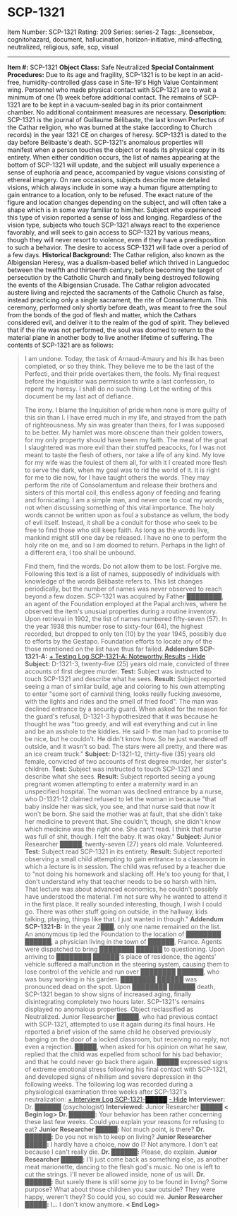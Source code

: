 # SCP-1321
Item Number: SCP-1321
Rating: 209
Series: series-2
Tags: _licensebox, cognitohazard, document, hallucination, horizon-initiative, mind-affecting, neutralized, religious, safe, scp, visual

---

**Item #:** SCP-1321
**Object Class:** Safe Neutralized
**Special Containment Procedures:** Due to its age and fragility, SCP-1321 is to be kept in an acid-free, humidity-controlled glass case in Site-19's High Value Containment wing. Personnel who made physical contact with SCP-1321 are to wait a minimum of one (1) week before additional contact. The remains of SCP-1321 are to be kept in a vacuum-sealed bag in its prior containment chamber. No additional containment measures are necessary.
**Description:** SCP-1321 is the journal of Guillaume Bélibaste, the last known Perfectus of the Cathar religion, who was burned at the stake (according to Church records) in the year 1321 CE on charges of heresy. SCP-1321 is dated to the day before Bélibaste's death. SCP-1321's anomalous properties will manifest when a person touches the object or reads its physical copy in its entirety. When either condition occurs, the list of names appearing at the bottom of SCP-1321 will update, and the subject will usually experience a sense of euphoria and peace, accompanied by vague visions consisting of ethereal imagery. On rare occasions, subjects describe more detailed visions, which always include in some way a human figure attempting to gain entrance to a location, only to be refused. The exact nature of the figure and location changes depending on the subject, and will often take a shape which is in some way familiar to him/her. Subject who experienced this type of vision reported a sense of loss and longing.
Regardless of the vision type, subjects who touch SCP-1321 always react to the experience favorably, and will seek to gain access to SCP-1321 by various means, though they will never resort to violence, even if they have a predisposition to such a behavior. The desire to access SCP-1321 will fade over a period of a few days.
**Historical Background:** The Cathar religion, also known as the Albigensian Heresy, was a dualism-based belief which thrived in Languedoc between the twelfth and thirteenth century, before becoming the target of persecution by the Catholic Church and finally being destroyed following the events of the Albigensian Crusade. The Cathar religion advocated austere living and rejected the sacraments of the Catholic Church as false, instead practicing only a single sacrament, the rite of Consolamentum. This ceremony, performed only shortly before death, was meant to free the soul from the bonds of the god of flesh and matter, which the Cathars considered evil, and deliver it to the realm of the god of spirit. They believed that if the rite was not performed, the soul was doomed to return to the material plane in another body to live another lifetime of suffering.
The contents of SCP-1321 are as follows:
> I am undone. Today, the task of Arnaud-Amaury and his ilk has been completed, or so they think. They believe me to be the last of the Perfecti, and their pride overtakes them, the fools. My final request before the inquisitor was permission to write a last confession, to repent my heresy. I shall do no such thing. Let the writing of this document be my last act of defiance.  
>    
>  The irony. I blame the Inquisition of pride when none is more guilty of this sin than I. I have erred much in my life, and strayed from the path of righteousness. My sin was greater than theirs, for I was supposed to be better. My hamlet was more obscene than their golden towers, for my only property should have been my faith. The meat of the goat I slaughtered was more evil than their stuffed peacocks, for I was not meant to taste the flesh of others, nor take a life of any kind. My love for my wife was the foulest of them all, for with it I created more flesh to serve the dark, when my goal was to rid the world of it.
> It is right for me to die now, for I have taught others the words. They may perform the rite of Consolamentum and release their brothers and sisters of this mortal coil, this endless agony of feeding and fearing and fornicating. I am a simple man, and never one to coat my words, not when discussing something of this vital importance. The holy words cannot be written upon as foul a substance as vellum, the body of evil itself. Instead, it shall be a conduit for those who seek to be free to find those who still keep faith. As long as the words live, mankind might still one day be released. I have no one to perform the holy rite on me, and so I am doomed to return. Perhaps in the light of a different era, I too shall be unbound.  
>    
>  Find them, find the words. Do not allow them to be lost. Forgive me.
Following this text is a list of names, supposedly of individuals with knowledge of the words Bélibaste refers to. This list changes periodically, but the number of names was never observed to reach beyond a few dozen.
SCP-1321 was acquired by Father ████████, an agent of the Foundation employed at the Papal archives, where he observed the item's unusual properties during a routine inventory. Upon retrieval in 1902, the list of names numbered fifty-seven (57). In the year 1938 this number rose to sixty-four (64), the highest recorded, but dropped to only ten (10) by the year 1945, possibly due to efforts by the Gestapo. Foundation efforts to locate any of the those mentioned on the list have thus far failed.
**Addendum SCP-1321-A:**
[\+ Testing Log SCP-1321-A: Noteworthy Results](javascript:;)
[\- Hide](javascript:;)
> **Subject:** D-1321-3, twenty-five (25) years old male, convicted of three accounts of first degree murder.
> **Test:** Subject was instructed to touch SCP-1321 and describe what he sees.
> **Result:** Subject reported seeing a man of similar build, age and coloring to his own attempting to enter "some sort of carnival thing, looks really fucking awesome, with the lights and rides and the smell of fried food". The man was declined entrance by a security guard. When asked for the reason for the guard's refusal, D-1321-3 hypothesized that it was because he thought he was "too greedy, and will eat everything and cut in line and be an asshole to the kiddies. He said I- the man had to promise to be nice, but he couldn't. He didn't know how. So he just wandered off outside, and it wasn't so bad. The stars were all pretty, and there was an ice cream truck."
> **Subject:** D-1321-12, thirty-five (35) years old female, convicted of two accounts of first degree murder, her sister's children.
> **Test:** Subject was instructed to touch SCP-1321 and describe what she sees.
> **Result:** Subject reported seeing a young pregnant women attempting to enter a maternity ward in an unspecified hospital. The woman was declined entrance by a nurse, who D-1321-12 claimed refused to let the woman in because "that baby inside her was sick, you see, and that nurse said that now it won't be born. She said the mother was at fault, that she didn't take her medicine to prevent that. She couldn't, though, she didn't know which medicine was the right one. She can't read. I think that nurse was full of shit, though. I felt the baby. It was okay."
> **Subject:** Junior Researcher █████, twenty-seven (27) years old male. Volunteered.
> **Test:** Subject read SCP-1321 in its entirety.
> **Result:** Subject reported observing a small child attempting to gain entrance to a classroom in which a lecture is in session. The child was refused by a teacher due to "not doing his homework and slacking off. He's too young for that, I don't understand why that teacher needs to be so harsh with him. That lecture was about advanced economics, he couldn't possibly have understood the material. I'm not sure why he wanted to attend it in the first place. It really sounded interesting, though, I wish I could go. There was other stuff going on outside, in the hallway, kids talking, playing, things like that. I just wanted in though."
**Addendum SCP-1321-B:** In the year 2███, only one name remained on the list. An anonymous tip led the Foundation to the location of ████████ ██████, a physician living in the town of ██████, France. Agents were dispatched to bring ████████ ██████ to questioning. Upon arriving to ████████ ██████'s place of residence, the agents' vehicle suffered a malfunction in the steering system, causing them to lose control of the vehicle and run over ████████ ██████, who was busy working in his garden. ████████ ██████ was pronounced dead on the spot. Upon ████████ ██████ death, SCP-1321 began to show signs of increased aging, finally disintegrating completely two hours later. SCP-1321's remains displayed no anomalous properties. Object reclassified as Neutralized.
Junior Researcher █████, who had previous contact with SCP-1321, attempted to use it again during its final hours. He reported a brief vision of the same child he observed previously banging on the door of a locked classroom, but receiving no reply, not even a rejection. █████, when asked for his opinion on what he saw, replied that the child was expelled from school for his bad behavior, and that he could never go back there again. █████ expressed signs of extreme emotional stress following his final contact with SCP-1321, and developed signs of nihilism and severe depression in the following weeks. The following log was recorded during a physiological examination three weeks after SCP-1321's neutralization:
[\+ Interview Log SCP-1321-█████](javascript:;)
[\- Hide](javascript:;)
**Interviewer:** Dr. ██████ (psychologist)
**Interviewed:** Junior Researcher █████
**< Begin log>**
**Dr. ██████:** Your behavior has been rather concerning these last few weeks. Could you explain your reasons for refusing to eat?
**Junior Researcher █████:** Not much point, is there?
**Dr. ██████:** Do you not wish to keep on living?
**Junior Researcher █████:** I hardly have a choice, now do I? Not anymore. I don't eat because I can't really die.
**Dr. ██████:** Please, do explain.
**Junior Researcher █████:** I'll just come back as something else, as another meat marionette, dancing to the flesh god's music. No one is left to cut the strings. I'll never be allowed inside, none of us will.
**Dr. ██████:** But surely there is still some joy to be found in living? Some purpose? What about those children you saw outside? They were happy, weren't they? So could you, so could we.
**Junior Researcher █████:** I… I don't know anymore.
**< End Log>**